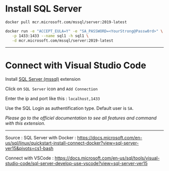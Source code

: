 # Install SQL Server

```bash
docker pull mcr.microsoft.com/mssql/server:2019-latest

docker run -e "ACCEPT_EULA=Y" -e "SA_PASSWORD=<YourStrong@Passw0rd>" \
   -p 1433:1433 --name sql1 -h sql1 \
   -d mcr.microsoft.com/mssql/server:2019-latest
```

---

# Connect with Visual Studio Code

Install [SQL Server (mssql)](https://marketplace.visualstudio.com/items?itemName=ms-mssql.mssql) extension

Click on `SQL Server` icon and `Add Connection`

Enter the ip and port like this : `localhost,1433`

Use the SQL Login as authentification type. Default user is `SA`.

*Please go to the officiel documentation to see all features and command with this extension.*

---

Source : 
SQL Server with Docker : https://docs.microsoft.com/en-us/sql/linux/quickstart-install-connect-docker?view=sql-server-ver15&pivots=cs1-bash

Connect with VSCode : https://docs.microsoft.com/en-us/sql/tools/visual-studio-code/sql-server-develop-use-vscode?view=sql-server-ver15
